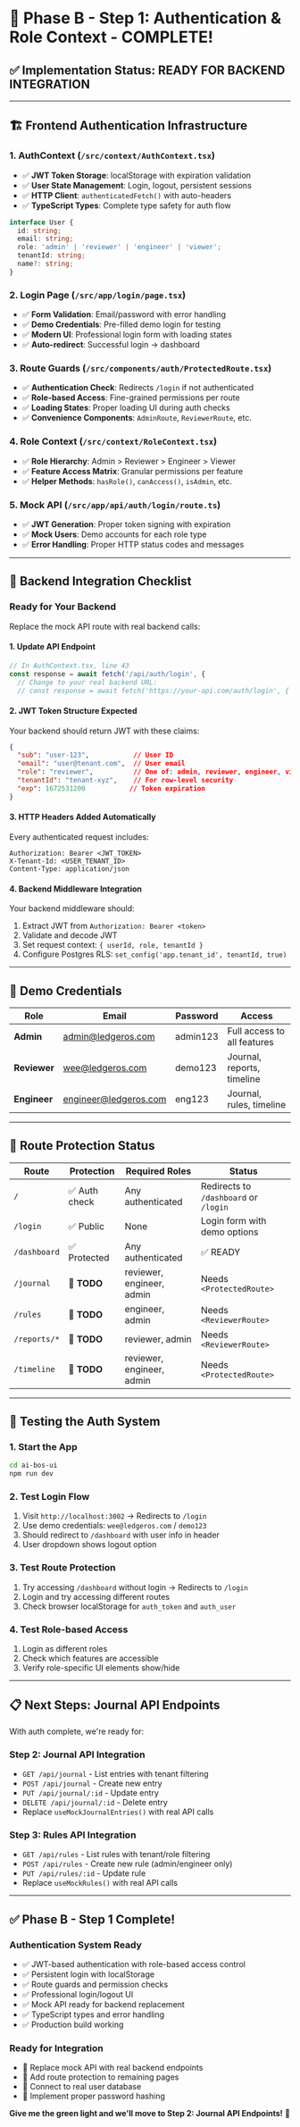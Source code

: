 # 🔐 Phase B - Step 1: Authentication & Role Context - COMPLETE!

## ✅ **Implementation Status**: READY FOR BACKEND INTEGRATION

---

## 🏗️ **Frontend Authentication Infrastructure**

### 1. **AuthContext (`/src/context/AuthContext.tsx`)**
- ✅ **JWT Token Storage**: localStorage with expiration validation
- ✅ **User State Management**: Login, logout, persistent sessions
- ✅ **HTTP Client**: `authenticatedFetch()` with auto-headers
- ✅ **TypeScript Types**: Complete type safety for auth flow

```typescript
interface User {
  id: string;
  email: string;
  role: 'admin' | 'reviewer' | 'engineer' | 'viewer';
  tenantId: string;
  name?: string;
}
```

### 2. **Login Page (`/src/app/login/page.tsx`)**
- ✅ **Form Validation**: Email/password with error handling
- ✅ **Demo Credentials**: Pre-filled demo login for testing
- ✅ **Modern UI**: Professional login form with loading states
- ✅ **Auto-redirect**: Successful login → dashboard

### 3. **Route Guards (`/src/components/auth/ProtectedRoute.tsx`)**
- ✅ **Authentication Check**: Redirects `/login` if not authenticated
- ✅ **Role-based Access**: Fine-grained permissions per route
- ✅ **Loading States**: Proper loading UI during auth checks
- ✅ **Convenience Components**: `AdminRoute`, `ReviewerRoute`, etc.

### 4. **Role Context (`/src/context/RoleContext.tsx`)**
- ✅ **Role Hierarchy**: Admin > Reviewer > Engineer > Viewer
- ✅ **Feature Access Matrix**: Granular permissions per feature
- ✅ **Helper Methods**: `hasRole()`, `canAccess()`, `isAdmin`, etc.

### 5. **Mock API (`/src/app/api/auth/login/route.ts`)**
- ✅ **JWT Generation**: Proper token signing with expiration
- ✅ **Mock Users**: Demo accounts for each role type
- ✅ **Error Handling**: Proper HTTP status codes and messages

---

## 🔗 **Backend Integration Checklist**

### **Ready for Your Backend**
Replace the mock API route with real backend calls:

#### **1. Update API Endpoint**
```typescript
// In AuthContext.tsx, line 43
const response = await fetch('/api/auth/login', {
  // Change to your real backend URL:
  // const response = await fetch('https://your-api.com/auth/login', {
```

#### **2. JWT Token Structure Expected**
Your backend should return JWT with these claims:
```json
{
  "sub": "user-123",           // User ID
  "email": "user@tenant.com",  // User email
  "role": "reviewer",          // One of: admin, reviewer, engineer, viewer
  "tenantId": "tenant-xyz",    // For row-level security
  "exp": 1672531200           // Token expiration
}
```

#### **3. HTTP Headers Added Automatically**
Every authenticated request includes:
```http
Authorization: Bearer <JWT_TOKEN>
X-Tenant-Id: <USER_TENANT_ID>
Content-Type: application/json
```

#### **4. Backend Middleware Integration**
Your backend middleware should:
1. Extract JWT from `Authorization: Bearer <token>`
2. Validate and decode JWT
3. Set request context: `{ userId, role, tenantId }`
4. Configure Postgres RLS: `set_config('app.tenant_id', tenantId, true)`

---

## 🔧 **Demo Credentials**

| Role | Email | Password | Access |
|------|-------|----------|--------|
| **Admin** | admin@ledgeros.com | admin123 | Full access to all features |
| **Reviewer** | wee@ledgeros.com | demo123 | Journal, reports, timeline |
| **Engineer** | engineer@ledgeros.com | eng123 | Journal, rules, timeline |

---

## 🎯 **Route Protection Status**

| Route | Protection | Required Roles | Status |
|-------|------------|----------------|--------|
| `/` | ✅ Auth check | Any authenticated | Redirects to `/dashboard` or `/login` |
| `/login` | ✅ Public | None | Login form with demo options |
| `/dashboard` | ✅ Protected | Any authenticated | ✅ READY |
| `/journal` | 🔄 **TODO** | reviewer, engineer, admin | Needs `<ProtectedRoute>` |
| `/rules` | 🔄 **TODO** | engineer, admin | Needs `<ReviewerRoute>` |
| `/reports/*` | 🔄 **TODO** | reviewer, admin | Needs `<ReviewerRoute>` |
| `/timeline` | 🔄 **TODO** | reviewer, engineer, admin | Needs `<ProtectedRoute>` |

---

## 🚀 **Testing the Auth System**

### **1. Start the App**
```bash
cd ai-bos-ui
npm run dev
```

### **2. Test Login Flow**
1. Visit `http://localhost:3002` → Redirects to `/login`
2. Use demo credentials: `wee@ledgeros.com` / `demo123`
3. Should redirect to `/dashboard` with user info in header
4. User dropdown shows logout option

### **3. Test Route Protection**
1. Try accessing `/dashboard` without login → Redirects to `/login`
2. Login and try accessing different routes
3. Check browser localStorage for `auth_token` and `auth_user`

### **4. Test Role-based Access**
1. Login as different roles
2. Check which features are accessible
3. Verify role-specific UI elements show/hide

---

## 📋 **Next Steps: Journal API Endpoints**

With auth complete, we're ready for:

### **Step 2: Journal API Integration**
- `GET /api/journal` - List entries with tenant filtering
- `POST /api/journal` - Create new entry
- `PUT /api/journal/:id` - Update entry  
- `DELETE /api/journal/:id` - Delete entry
- Replace `useMockJournalEntries()` with real API calls

### **Step 3: Rules API Integration**
- `GET /api/rules` - List rules with tenant/role filtering
- `POST /api/rules` - Create new rule (admin/engineer only)
- `PUT /api/rules/:id` - Update rule
- Replace `useMockRules()` with real API calls

---

## ✅ **Phase B - Step 1 Complete!**

### **Authentication System Ready**
- ✅ JWT-based authentication with role-based access control
- ✅ Persistent login with localStorage
- ✅ Route guards and permission checks
- ✅ Professional login/logout UI
- ✅ Mock API ready for backend replacement
- ✅ TypeScript types and error handling
- ✅ Production build working

### **Ready for Integration**
- 🔄 Replace mock API with real backend endpoints
- 🔄 Add route protection to remaining pages
- 🔄 Connect to real user database
- 🔄 Implement proper password hashing

**Give me the green light and we'll move to Step 2: Journal API Endpoints!** 🚀
